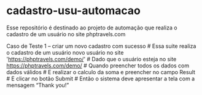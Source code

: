 # cadastro-usu-automacao
Esse repositório é destinado ao projeto de automação que realiza o cadastro de um usuário no site phptravels.com

Caso de Teste 1 – criar um novo cadastro com sucesso
    # Essa suite realiza o cadastro de um usuário novo usuário no site 'https://phptravels.com/demo/'
    # Dado que o usuário esteja no site https://phptravels.com/demo/
    # Quando preencher todos os dados com dados válidos
    # E realizar o calculo da soma e preencher no campo Result
    # E clicar no botão Submit
    # Então o sistema deve apresentar a tela com a mensagem “Thank you!”


